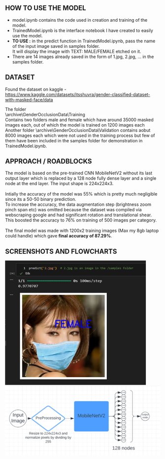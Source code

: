## HOW TO USE THE MODEL
- model.ipynb contains the code used in creation and training of the model.<br>
- TrainedModel.ipynb is the interface notebook I have created to easily use the model.<br>
- **TO USE :** in the predict function in TrainedModel.ipynb, pass the name of the input image saved in samples folder.<br>It will display the image with TEXT: MALE/FEMALE etched on it.
- There are 14 images already saved in the form of 1.jpg, 2.jpg, ... in the samples folder.

## DATASET
Found the dataset on kaggle -
https://www.kaggle.com/datasets/itsshuvra/gender-classified-dataset-with-masked-face/data

The folder<br>
\archive\GenderOcclusionData\Training<br>Contains two folders male and female which have around 35000 masked images each, out of which the model is trained on 1200 images each<br>
Another folder \archive\GenderOcclusionData\Validation contains aobut 8000 images each which were not used in the training process but few of them have been included in the samples folder for demonstration in TrainedModel.ipynb.


## APPROACH / ROADBLOCKS
The model is based on the pre-trained CNN MobileNetV2 without its last output layer which is replaced by a 128 node fully dense layer and a single node at the end layer. The input shape is 224x224x3.
<br><br>
Intially the accuracy of the model was 55% which is pretty much negligible since its a 50-50 binary prediction.<br>To increase the accuracy, the data augmentation step (brightness zoom pinch span etc) was omitted because the dataset was compiled via webscraping google and had significant rotation and translational shear. This boosted the accuracy to 76% on training of 500 images per category.<br><br>
The final model was made with 1200x2 training images (Max my 8gb laptop could handle) which gave **final accuracy of 87.29%**.
## SCREENSHOTS AND FLOWCHARTS

![alt text](screenshots\image.png)
![alt text](screenshots\flow.png)
